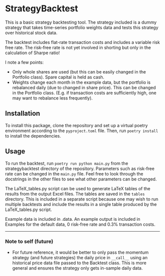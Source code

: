 # StrategyBacktest

This is a basic strategy backtesting tool. The strategy included is a dummy strategy that takes time-series portfolio weights data and tests this strategy over historical stock data.

The backtest includes flat-rate transaction costs and includes a variable risk free rate. The risk-free rate is not yet involved in shorting but only in the calculation of Sharpe ratio!

I note a few points:

- Only whole shares are used (but this can be easily changed in the Portfolio class). Spare capital is held as cash.
- Weights change each month in the example data, but the portfolio is rebalanced daily (due to changed in share price). This can be changed in the Portfolio class. (E.g. if transaction costs are sufficiently high, one may want to rebalance less frequently).

## Installation

To install this package, clone the repository and set up a virtual poetry environment according to the `pyproject.toml` file. Then, run `poetry install` to install the dependencies.

## Usage

To run the backtest, run `poetry run python main.py` from the strategybacktest directory of the repository. Parameters such as risk-free rate can be changed in the `main.py` file. Feel free to look through the docstrings in the other files to see what other parameters can be changed.

The LaTeX_tables.py script can be used to generate LaTeX tables of the results from the output Excel files. The tables are saved in the `tables` directory. This is included in a separate script because one may wish to run multiple backtests and include the results in a single table produced by the LaTeX_tables.py script.

Example data is included in .data. An example output is included in Examples for the default data, 0 risk-free rate and 0.3% transaction costs.

---

### Note to self (future)

- For future reference, it would be better to only pass the momentum strategy (and future strategies) the daily price in `__call__` using an historical price data file passed to the Backtest class. This is more general and ensures the strategy only gets in-sample daily data.
